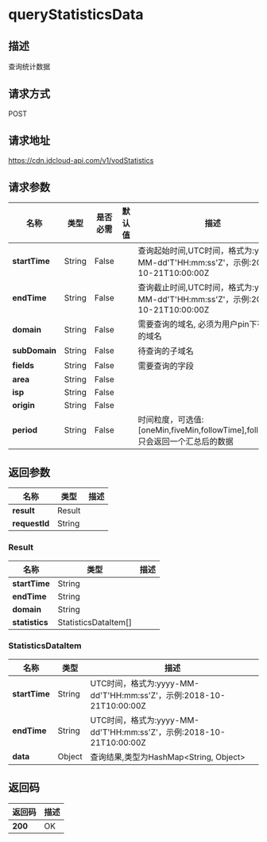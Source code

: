 # queryStatisticsData


## 描述
查询统计数据

## 请求方式
POST

## 请求地址
https://cdn.jdcloud-api.com/v1/vodStatistics


## 请求参数
|名称|类型|是否必需|默认值|描述|
|---|---|---|---|---|
|**startTime**|String|False| |查询起始时间,UTC时间，格式为:yyyy-MM-dd'T'HH:mm:ss'Z'，示例:2018-10-21T10:00:00Z|
|**endTime**|String|False| |查询截止时间,UTC时间，格式为:yyyy-MM-dd'T'HH:mm:ss'Z'，示例:2018-10-21T10:00:00Z|
|**domain**|String|False| |需要查询的域名, 必须为用户pin下有权限的域名|
|**subDomain**|String|False| |待查询的子域名|
|**fields**|String|False| |需要查询的字段|
|**area**|String|False| | |
|**isp**|String|False| | |
|**origin**|String|False| | |
|**period**|String|False| |时间粒度，可选值:[oneMin,fiveMin,followTime],followTime只会返回一个汇总后的数据|


## 返回参数
|名称|类型|描述|
|---|---|---|
|**result**|Result| |
|**requestId**|String| |

### Result
|名称|类型|描述|
|---|---|---|
|**startTime**|String| |
|**endTime**|String| |
|**domain**|String| |
|**statistics**|StatisticsDataItem[]| |
### StatisticsDataItem
|名称|类型|描述|
|---|---|---|
|**startTime**|String|UTC时间，格式为:yyyy-MM-dd'T'HH:mm:ss'Z'，示例:2018-10-21T10:00:00Z|
|**endTime**|String|UTC时间，格式为:yyyy-MM-dd'T'HH:mm:ss'Z'，示例:2018-10-21T10:00:00Z|
|**data**|Object|查询结果,类型为HashMap<String, Object>|

## 返回码
|返回码|描述|
|---|---|
|**200**|OK|
